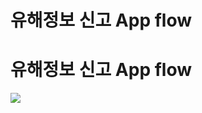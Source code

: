 # 유해정보 신고 App flow

**유해정보 신고 App flow**
====================

**![](https://kakaomobilitysupport.zendesk.com/hc/article_attachments/35522033042329)**